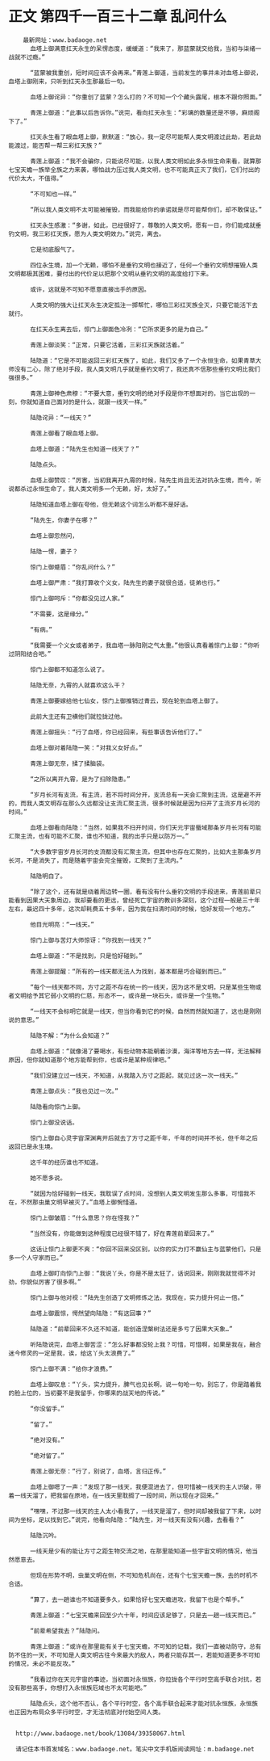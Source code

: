 # 正文 第四千一百三十二章 乱问什么
        最新网址：www.badaoge.net
          血塔上御满意扛天永生的呆愣态度，缓缓道：“我来了，那蓝蒙就交给我，当初与柒绪一战就不过瘾。”
      
          “蓝蒙被我重创，短时间应该不会再来。”青莲上御道，当前发生的事并未对血塔上御说，血塔上御刚来，只听到扛天永生那最后一句。
      
          血塔上御诧异：“你重创了蓝蒙？怎么打的？不可知一个个藏头露尾，根本不跟你照面。”
      
          青莲上御道：“此事以后告诉你。”说完，看向扛天永生：“彩璃的数量还是不够，麻烦阁下了。”
      
          扛天永生看了眼血塔上御，默默道：“放心，我一定尽可能帮人类文明渡过此劫，若此劫能渡过，能否帮一帮三彩扛天族？”
      
          青莲上御道：“我不会骗你，只能说尽可能，以我人类文明如此多永恒生命来看，就算那七宝天蟾一族举全族之力来袭，哪怕战力压过我人类文明，也不可能真正灭了我们，它们付出的代价太大，不值得。”
      
          “不可知也一样。”
      
          “所以我人类文明不太可能被摧毁，而我能给你的承诺就是尽可能帮你们，却不敢保证。”
      
          扛天永生感激：“多谢，如此，已经很好了，尊敬的人类文明，愿有一日，你们能成就垂钓文明，我三彩扛天族，愿为人类文明效力。”说完，离去。
      
          它是彻底服气了。
      
          四位永生境，加一个无赖，哪怕不是垂钓文明也接近了，任何一个垂钓文明想摧毁人类文明都极其困难，要付出的代价足以把那个文明从垂钓文明的高度给打下来。
      
          或许，这就是不可知不愿意直接出手的原因。
      
          人类文明的强大让扛天永生决定孤注一掷帮忙，哪怕三彩扛天族全灭，只要它能活下去就行。
      
          在扛天永生离去后，惊门上御面色冷冽：“它所求更多的是为自己。”
      
          青莲上御淡笑：“正常，只要它活着，三彩扛天族就活着。”
      
          陆隐道：“它是不可能返回三彩扛天族了，如此，我们又多了一个永恒生命，如果青草大师没有二心，除了绝对手段，我人类文明几乎就是垂钓文明了，我还真不信那些垂钓文明比我们强很多。”
      
          青莲上御神色肃穆：“不要大意，垂钓文明的绝对手段是你不想面对的，当它出现的一刻，你就知道自己面对的是什么，就跟一线天一样。”
      
          陆隐诧异：“一线天？”
      
          青莲上御看了眼血塔上御。
      
          血塔上御道：“陆先生也知道一线天了？”
      
          陆隐点头。
      
          血塔上御赞叹：“厉害，当初我离开九霄的时候，陆先生尚且无法对抗永生境，而今，听说都杀过永恒生命了，我人类文明多一个无赖，好，太好了。”
      
          陆隐知道血塔上御在夸他，但无赖这个词怎么听都不是好话。
      
          “陆先生，你妻子在哪？”
      
          血塔上御忽然问，
      
          陆隐一愣，妻子？
      
          惊门上御蹙眉：“你乱问什么？”
      
          血塔上御严肃：“我打算收个义女，陆先生的妻子就很合适，徒弟也行。”
      
          惊门上御呵斥：“你都没见过人家。”
      
          “不需要，这是缘分。”
      
          “有病。”
      
          “我需要一个义女或者弟子，我血塔一脉阳刚之气太重。”他很认真看着惊门上御：“你听过阴阳结合吧。”
      
          惊门上御都不知道怎么说了。
      
          陆隐无奈，九霄的人就喜欢这么干？
      
          青莲上御要嫁给他七仙女，惊门上御推销过青云，现在轮到血塔上御了。
      
          此前大主还有卫横他们就拉拢过他。
      
          青莲上御摇头：“行了血塔，你已经回来，有些事该告诉他们了。”
      
          血塔上御对着陆隐一笑：“对我义女好点。”
      
          青莲上御无奈，揉了揉脑袋。
      
          “之所以离开九霄，是为了扫除隐患。”
      
          “岁月长河有支流，有主流，若不将时间分开，支流总有一天会汇聚到主流，这是避不开的，而我人类文明存在那么久远都没让支流汇聚主流，很多时候就是因为扫开了主流岁月长河的时间。”
      
          血塔上御看向陆隐：“当然，如果我不扫开时间，你们天元宇宙蜃域那条岁月长河有可能汇聚主流，也有可能不汇聚，谁也不知道，我的出手只是以防万一。”
      
          “大多数宇宙岁月长河的支流都没有汇聚主流，但其中也存在汇聚的，比如大主那条岁月长河，不是消失了，而是随着宇宙会完全摧毁，汇聚到了主流内。”
      
          陆隐明白了。
      
          “除了这个，还有就是绕着周边转一圈，看有没有什么垂钓文明的手段进来，青莲前辈只能看到因果大天象周边，我却要看的更远，曾经死亡宇宙的教训多深刻，这个过程一般是三十年左右，最迟四十多年，这次却耗费五十多年，因为我在扫清时间的时候，恰好发现一个地方。”
      
          他目光明亮：“一线天。”
      
          惊门上御与苦灯大师惊讶：“你找到一线天？”
      
          血塔上御道：“不是找到，只是恰好碰到。”
      
          青莲上御提醒：“所有的一线天都无法人为找到，基本都是巧合碰到而已。”
      
          “每个一线天都不同，方寸之距不存在统一的一线天，因为这不是文明，只是某些生物或者文明给予其它弱小文明的仁慈，形态不一，或许是一块石头，或许是一个生物。”
      
          “一线天不会标明它就是一线天，但当你看到它的时候，自然而然就知道了，这也是刚刚说的意思。”
      
          陆隐不解：“为什么会知道？”
      
          血塔上御道：“就像渴了要喝水，有些动物本能朝着沙漠，海洋等地方去一样，无法解释原因，但你就知道那个地方能帮到你，也或许是某种规律吧。”
      
          “我们没建立过一线天，不知道，从我踏入方寸之距起，就见过这一次一线天。”
      
          青莲上御点头：“我也见过一次。”
      
          陆隐看向惊门上御。
      
          惊门上御没说话。
      
          惊门上御自心灵宇宙深渊离开后就去了方寸之距千年，千年的时间并不长，但千年之后返回已是永生境。
      
          这千年的经历谁也不知道。
      
          她不愿多说。
      
          “就因为恰好碰到一线天，我耽误了点时间，没想到人类文明发生那么多事，可惜我不在，不然那虫巢文明早被灭了。”血塔上御惋惜道。
      
          惊门上御皱眉：“什么意思？你在怪我？”
      
          “当然没有，你能做到这种程度已经很不错了，好在青莲前辈回来了。”
      
          这话让惊门上御更不爽：“你回不回来没区别，以你的实力打不赢仙主与蓝蒙他们，只是多一个人守家而已。”
      
          血塔上御盯向惊门上御：“我说丫头，你是不是太狂了，话说回来，刚刚我就觉得不对劲，你貌似厉害了很多啊。”
      
          惊门上御与他对视：“陆先生创造了文明修炼之法，我现在，实力提升何止一倍。”
      
          血塔上御震惊，愕然望向陆隐：“有这回事？”
      
          陆隐道：“前辈回来不久还不知道，能创造涅槃树法还是多亏了因果大天象…”
      
          听陆隐说完，血塔上御苦涩：“怎么好事都没轮上我？可惜，可惜啊，如果是我在，融合迷今修灵的一定是我，诶，给这丫头太浪费了。”
      
          惊门上御不满：“给你才浪费。”
      
          血塔上御叹息：“丫头，实力提升，脾气也见长啊，说一句呛一句，别忘了，你是踏着我的脸上位的，当初要不是我留手，你哪来的战天地的传说。”
      
          “你没留手。”
      
          “留了。”
      
          “绝对没有。”
      
          “绝对留了。”
      
          青莲上御无奈：“行了，别说了，血塔，言归正传。”
      
          血塔上御嗯了一声：“发现了那一线天，我便混进去了，但可惜被一线天的主人识破，带着一线天溜了，把我留在原地，在一线天里耽搁了一段时间，所以现在才回来。”
      
          “嘿嘿，不过那一线天的主人太小看我了，一线天是溜了，但时间却被我留了下来，以时间为坐标，足以找到它。”说完，他看向陆隐：“陆先生，对一线天有没有兴趣，去看看？”
      
          陆隐沉吟。
      
          一线天是少有的能让方寸之距生物交流之地，在那里能知道一些宇宙文明的情况，他当然愿意去。
      
          但现在形势不明，虫巢文明在侧，不可知危机尚在，还有个七宝天蟾一族，去的时机不合适。
      
          “算了，去一趟谁也不知道要多久，如果恰好七宝天蟾进攻，我留下也是个帮手。”
      
          青莲上御道：“七宝天蟾来回至少六十年，时间应该足够了，只是去一趟一线天而已。”
      
          “前辈希望我去？”陆隐问。
      
          青莲上御道：“或许在那里能有关于七宝天蟾，不可知的记载，我们一直被动防守，总有防不住的一天，不可知是人类文明古往今来最大的敌人，两者只能存其一，若能知道更多不可知的情况，未必不能反攻。”
      
          “我看过你在天元宇宙的事迹，当初面对永恒族，你拉拢各个平行时空高手联合对抗，若没有那些高手，你想打入永恒族厄域也不太可能吧。”
      
          陆隐点头，这个他不否认，各个平行时空，各个高手联合起来才能对抗永恒族，永恒族也正因为布局众多平行时空，才无法彻底对付始空间人类。
      
      
      http://www.badaoge.net/book/13084/39358067.html
      
      请记住本书首发域名：www.badaoge.net。笔尖中文手机版阅读网址：m.badaoge.net
